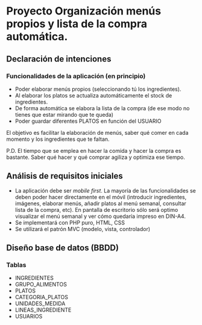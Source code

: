 # Proyecto Organización menús propios y lista de la compra automática.

## Declaración de intenciones

### Funcionalidades de la aplicación (en principio)

- Poder elaborar menús propios (seleccionando tú los ingredientes).
- Al elaborar los platos se actualiza automáticamente el stock de ingredientes.
- De forma automática se elabora la lista de la compra (de ese modo no tienes que estar mirando que te queda)
- Poder guardar diferentes PLATOS en función del USUARIO

El objetivo es facilitar la elaboración de menús, saber qué comer en cada momento y los ingredientes que te faltan.

P.D. El tiempo que se emplea en hacer la comida y hacer la compra es bastante. Saber qué hacer y qué comprar agiliza y optimiza ese tiempo.

## Análisis de requisitos iniciales

- La aplicación debe ser _mobile first_. La mayoría de las funcionalidades se deben poder hacer directamente en el móvil (introducir ingredientes, imágenes, elaborar menús, añadir platos al menú semanal, consultar lista de la compra, etc). En pantalla de escritorio sólo será optimo visualizar el menú semanal y ver cómo quedaría impreso en DIN-A4.
- Se implementará con PHP puro, HTML, CSS
- Se utilizará el patrón MVC (modelo, vista, controlador)

## Diseño base de datos (BBDD)

### Tablas
- INGREDIENTES
- GRUPO_ALIMENTOS
- PLATOS
- CATEGORIA_PLATOS
- UNIDADES_MEDIDA
- LINEAS_INGREDIENTE
- USUARIOS



